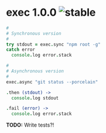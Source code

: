 
# exec 1.0.0 ![stable](https://img.shields.io/badge/stability-stable-4EBA0F.svg?style=flat)

```coffee
#
# Synchronous version
#
try stdout = exec.sync "npm root -g"
catch error
  console.log error.stack

#
# Asynchronous version
#
exec.async "git status --porcelain"

.then (stdout) ->
  console.log stdout

.fail (error) ->
  console.log error.stack
```

**TODO:** Write tests?!
